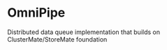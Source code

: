 OmniPipe
========

Distributed data queue implementation that builds on ClusterMate/StoreMate foundation